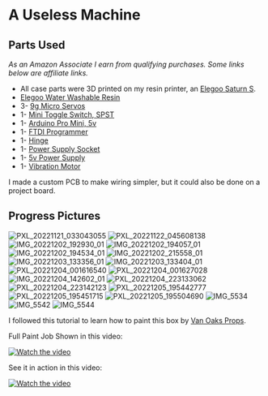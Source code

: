 # A Useless Machine
## Parts Used
*As an Amazon Associate I earn from qualifying purchases. Some links below are affiliate links.*
- All case parts were 3D printed on my resin printer, an [Elegoo Saturn S](https://amzn.to/3VGidTT).
- [Elegoo Water Washable Resin](https://amzn.to/3VXQ8al)
- 3- [9g Micro Servos](https://amzn.to/3F7tMfL)
- 1- [Mini Toggle Switch, SPST](https://amzn.to/3VJXEGb)
- 1- [Arduino Pro Mini, 5v](https://amzn.to/3VGiRAW)
- 1- [FTDI Programmer](https://amzn.to/3h4TAkI)
- 1- [Hinge](https://amzn.to/3BheFiC)
- 1- [Power Supply Socket](https://amzn.to/3Bd4ICP)
- 1- [5v Power Supply](https://amzn.to/3iynkXx)
- 1- [Vibration Motor](https://amzn.to/3UFxKBW)

I made a custom PCB to make wiring simpler, but it could also be done on a project board.

## Progress Pictures
![PXL_20221121_033043055](https://user-images.githubusercontent.com/10393379/206232679-0ba5ce50-607c-4402-9349-85d27cd256f1.jpg)
![PXL_20221122_045608138](https://user-images.githubusercontent.com/10393379/206232684-ff6ea8b8-8e7f-4c78-aa4a-deae1bcbd3c9.jpg)
![IMG_20221202_192930_01](https://user-images.githubusercontent.com/10393379/206232653-7afc9f8a-4e52-4256-bd09-9083c870ea48.jpg)
![IMG_20221202_194057_01](https://user-images.githubusercontent.com/10393379/206232665-3ee5fa4b-cdce-429f-84aa-63e4d38c7271.jpg)
![IMG_20221202_194534_01](https://user-images.githubusercontent.com/10393379/206232668-61cbf919-2af2-4552-94f8-3b520c89d441.jpg)
![IMG_20221202_215558_01](https://user-images.githubusercontent.com/10393379/206232669-7a61c0ba-bb54-4a48-ac9b-88ca13eb7b18.jpg)
![IMG_20221203_133356_01](https://user-images.githubusercontent.com/10393379/206232673-d537d8e0-a0fc-4d63-b4c6-b7079be45895.jpg)
![IMG_20221203_133404_01](https://user-images.githubusercontent.com/10393379/206232674-3f48814c-e862-44ed-87fc-1ff84f05cd92.jpg)
![PXL_20221204_001616540](https://user-images.githubusercontent.com/10393379/206232685-5454b92d-a298-420f-a58d-0ec2abe587bd.jpg)
![PXL_20221204_001627028](https://user-images.githubusercontent.com/10393379/206232690-81b7daee-51f0-43cb-8ed8-d833631ca4db.jpg)
![IMG_20221204_142602_01](https://user-images.githubusercontent.com/10393379/206232676-4e57d1ee-d5f9-4ff1-8f73-5bc9835cd314.jpg)
![PXL_20221204_223133062](https://user-images.githubusercontent.com/10393379/206232695-a16fd842-3d3d-4e69-b265-17cf94515e0e.jpg)
![PXL_20221204_223142123](https://user-images.githubusercontent.com/10393379/206232698-71248cf2-845a-474d-b450-a0e9dafb5648.jpg)
![PXL_20221205_195442777](https://user-images.githubusercontent.com/10393379/206232701-cce52b87-39f9-4c95-9ec5-095f94f3e421.jpg)
![PXL_20221205_195451715](https://user-images.githubusercontent.com/10393379/206232703-ed1dc7f3-e6d5-45b3-a4d7-2ea0a86793c3.jpg)
![PXL_20221205_195504690](https://user-images.githubusercontent.com/10393379/206232704-695682fb-104d-4956-ba74-4c0cdde6177b.jpg)
![IMG_5534](https://user-images.githubusercontent.com/10393379/206263533-9c761836-e609-4ebd-817a-f546de94feeb.JPG)
![IMG_5542](https://user-images.githubusercontent.com/10393379/206263576-624643db-9845-4dc8-8125-46e22085e9da.JPG)
![IMG_5544](https://user-images.githubusercontent.com/10393379/206263600-28e6b743-5efb-4def-81d3-0baba457137f.JPG)

I followed this tutorial to learn how to paint this box by [Van Oaks Props](https://www.youtube.com/watch?v=5AAf2Wq7Noc).

Full Paint Job Shown in this video:

[![Watch the video](https://img.youtube.com/vi/GAwc6GiWhaY/default.jpg)](https://youtu.be/GAwc6GiWhaY)

See it in action in this video:

[![Watch the video](https://img.youtube.com/vi/RxvHqrkPdTU/default.jpg)](https://youtu.be/RxvHqrkPdTU)
